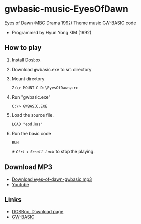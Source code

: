 # gwbasic-music-EyesOfDawn
Eyes of Dawn (MBC Drama 1992) Theme music GW-BASIC code

- Programmed by Hyun Yong KIM (1992)

## How to play 

1. Install Dosbox
1. Download gwbasic.exe to src directory
1. Mount directory 
    ```
    Z:\> MOUNT C D:\EyesOfDawn\src
    ```
1. Run "gwbasic.exe"
    ```
    C:\> GWBASIC.EXE
    ```
1. Load the source file.
    ```
    LOAD "eod.bas"
    ```
1. Run the basic code
    ```
    RUN
    ```

    ※ *`Ctrl` + `Scroll Lock`* to stop the playing.

## Download MP3

- [Download eyes-of-dawn-gwbasic.mp3](/audio/eyes-of-dawn-gwbasic.mp3)
- [Youtube](https://www.youtube.com/watch?v=UG2nP4_DY30)

## Links

- [DOSBox, Download page](https://www.dosbox.com/download.php?main=1)
- [GW-BASIC](http://gw-basic.com/Download.html)

